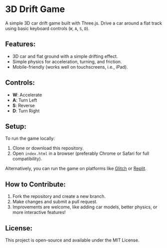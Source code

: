 # 3D Drift Game

A simple 3D car drift game built with Three.js. Drive a car around a flat track using basic keyboard controls (`W`, `A`, `S`, `D`).

## Features:
- 3D car and flat ground with a simple drifting effect.
- Simple physics for acceleration, turning, and friction.
- Mobile-friendly (works well on touchscreens, i.e., iPad).

## Controls:
- **W**: Accelerate
- **A**: Turn Left
- **S**: Reverse
- **D**: Turn Right

## Setup:

To run the game locally:

1. Clone or download this repository.
2. Open `index.html` in a browser (preferably Chrome or Safari for full compatibility).

Alternatively, you can run the game on platforms like [Glitch](https://glitch.com/) or [Replit](https://replit.com/).

## How to Contribute:

1. Fork the repository and create a new branch.
2. Make changes and submit a pull request.
3. Improvements are welcome, like adding car models, better physics, or more interactive features!

## License:

This project is open-source and available under the MIT License.
